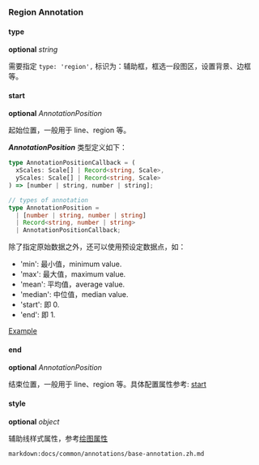 ### Region Annotation

#### type

<description>**optional** _string_</description>

需要指定 `type: 'region',` 标识为：辅助框，框选一段图区，设置背景、边框等。

#### start

<description>**optional** _AnnotationPosition_ </description>

起始位置，一般用于 line、region 等。

**_AnnotationPosition_** 类型定义如下：

```ts
type AnnotationPositionCallback = (
  xScales: Scale[] | Record<string, Scale>,
  yScales: Scale[] | Record<string, Scale>
) => [number | string, number | string];

// types of annotation
type AnnotationPosition =
  | [number | string, number | string]
  | Record<string, number | string>
  | AnnotationPositionCallback;
```

除了指定原始数据之外，还可以使用预设定数据点，如：

- 'min': 最小值，minimum value.
- 'max': 最大值，maximum value.
- 'mean': 平均值，average value.
- 'median': 中位值，median value.
- 'start': 即 0.
- 'end': 即 1.

[Example](/zh/examples/component/annotation#line-annotation-position)

#### end

<description>**optional** _AnnotationPosition_ </description>

结束位置，一般用于 line、region 等。具体配置属性参考: [start](#start)

#### style

<description>**optional** _object_ </description>

辅助线样式属性，参考[绘图属性](/zh/docs/api/graphic-style)

`markdown:docs/common/annotations/base-annotation.zh.md`
